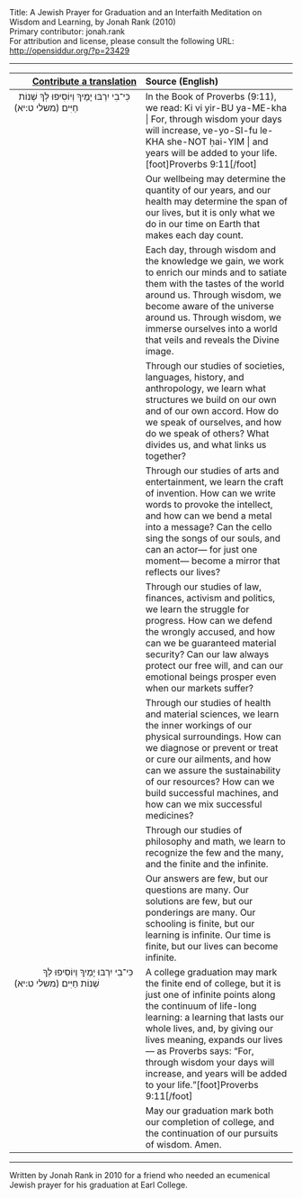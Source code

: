 <html>
<head></head>
<body>
Title: A Jewish Prayer for Graduation and an Interfaith Meditation on Wisdom and Learning, by Jonah Rank (2010)<br />
Primary contributor: jonah.rank<br />
For attribution and license, please consult the following URL: <a href="http://opensiddur.org/?p=23429">http://opensiddur.org/?p=23429</a>
<p />
<hr />

<table style="margin-left: auto;margin-right: auto;" class="draggable">
<thead><tr><th id="x" style="text-align: right;"><a href="https://opensiddur.org/contributing/upload/">Contribute a translation</a></th><th style="text-align: left;">Source (English)</th></tr></thead>
<tbody>
<tr><td style="vertical-align:top;" width="46%">
<div class="liturgy"><span lang="he">
&nbsp;
כִּי־בִי יִרְבּוּ יָמֶיךָ 
וְיוֹסִיפוּ לְּךָ שְׁנוֹת חַיִּים׃ <span class="citation">(משלי ט:יא)</span>
</span></div></td>
 
<td style="vertical-align:top;" width="53%">
<div class="english">
In the Book of Proverbs (9:11), we read:
Ki vi yir-BU ya-ME-kha | For, through wisdom your days will increase, 
ve-yo-SI-fu le-KHA she-NOT ḥai-YIM | and years will be added to your life.[foot]Proverbs 9:11[/foot]
</div></td></tr>


<tr><td style="vertical-align:top;" width="46%">
<div class="liturgy"><span lang="he">

</span></div></td>
 
<td style="vertical-align:top;" width="53%">
<div class="english">
Our wellbeing may determine the quantity of our years,
and our health may determine the span of our lives, 
but it is only what we do in our time on Earth that makes each day count. 
</div></td></tr>


<tr><td style="vertical-align:top;" width="46%">
<div class="liturgy"><span lang="he">

</span></div></td>
 
<td style="vertical-align:top;" width="53%">
<div class="english">
Each day, through wisdom and the knowledge we gain, 
we work to enrich our minds and to satiate them with the tastes of the world around us.
Through wisdom, we become aware of the universe around us. 
Through wisdom, we immerse ourselves into a world that veils and reveals the Divine image.
</div></td></tr>


<tr><td style="vertical-align:top;" width="46%">
<div class="liturgy"><span lang="he">

</span></div></td>
 
<td style="vertical-align:top;" width="53%">
<div class="english">
Through our studies of societies, languages, history, and anthropology, 
we learn what structures we build on our own and of our own accord. 
How do we speak of ourselves, 
and how do we speak of others? 
What divides us, 
and what links us together?
</div></td></tr>


<tr><td style="vertical-align:top;" width="46%">
<div class="liturgy"><span lang="he">

</span></div></td>
 
<td style="vertical-align:top;" width="53%">
<div class="english">
Through our studies of arts and entertainment, 
we learn the craft of invention. 
How can we write words to provoke the intellect, 
and how can we bend a metal into a message? 
Can the cello sing the songs of our souls, 
and can an actor—
for just one moment—
become a mirror that reflects our lives?
</div></td></tr>


<tr><td style="vertical-align:top;" width="46%">
<div class="liturgy"><span lang="he">

</span></div></td>
 
<td style="vertical-align:top;" width="53%">
<div class="english">
Through our studies of law, finances, activism and politics, 
we learn the struggle for progress. 
How can we defend the wrongly accused, 
and how can we be guaranteed material security? 
Can our law always protect our free will, 
and can our emotional beings prosper even when our markets suffer?
</div></td></tr>


<tr><td style="vertical-align:top;" width="46%">
<div class="liturgy"><span lang="he">

</span></div></td>
 
<td style="vertical-align:top;" width="53%">
<div class="english">
Through our studies of health and material sciences, 
we learn the inner workings of our physical surroundings. 
How can we diagnose or prevent or treat or cure our ailments, 
and how can we assure the sustainability of our resources? 
How can we build successful machines, 
and how can we mix successful medicines?
</div></td></tr>


<tr><td style="vertical-align:top;" width="46%">
<div class="liturgy"><span lang="he">

</span></div></td>
 
<td style="vertical-align:top;" width="53%">
<div class="english">
Through our studies of philosophy and math, 
we learn to recognize the few and the many, 
and the finite and the infinite.
</div></td></tr>


<tr><td style="vertical-align:top;" width="46%">
<div class="liturgy"><span lang="he">

</span></div></td>
 
<td style="vertical-align:top;" width="53%">
<div class="english">
Our answers are few, 
but our questions are many.
Our solutions are few, 
but our ponderings are many.
Our schooling is finite, 
but our learning is infinite.
Our time is finite, 
but our lives can become infinite.
</div></td></tr>


<tr><td style="vertical-align:top;" width="46%">
<div class="liturgy"><span lang="he">
&nbsp;
&nbsp;
&nbsp;
&nbsp;
&nbsp;
&nbsp;
כִּי־בִי יִרְבּוּ יָמֶיךָ 
וְיוֹסִיפוּ לְּךָ שְׁנוֹת חַיִּים׃ <span class="citation">(משלי ט:יא)</span>
</span></div></td>
 
<td style="vertical-align:top;" width="53%">
<div class="english">
A college graduation may mark the finite end of college, 
but it is just one of infinite points along the continuum of life-long learning: 
a learning that lasts our whole lives, 
and, by giving our lives meaning, 
expands our lives—
as Proverbs says:
“For, through wisdom your days will increase, 
and years will be added to your life.”[foot]Proverbs 9:11[/foot]
</div></td></tr>


<tr><td style="vertical-align:top;" width="46%">
<div class="liturgy"><span lang="he">

</span></div></td>
 
<td style="vertical-align:top;" width="53%">
<div class="english">
May our graduation mark both our completion of college, 
and the continuation of our pursuits of wisdom. 
Amen.
</div></td></tr>
</tbody></table>

<hr />

Written by Jonah Rank in 2010 for a friend who needed an ecumenical Jewish prayer for his graduation at Earl College.
</body>
</html>